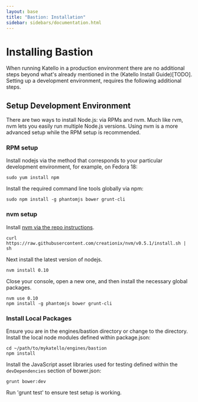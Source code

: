 ```yaml
---
layout: base
title: "Bastion: Installation"
sidebar: sidebars/documentation.html
---
```


# Installing Bastion 

When running Katello in a production environment there are no additional steps beyond what's already mentioned in the (Katello Install Guide)[TODO]. 
Setting up a development environment, requires the following additional steps. 

## Setup Development Environment 

There are two ways to install Node.js: via RPMs and nvm. Much like rvm, nvm lets you easily run multiple Node.js versions.
Using nvm is a more advanced setup while the RPM setup is recommended.

### RPM setup 

Install nodejs via the method that corresponds to your particular development environment, for example, on Fedora 18:

    sudo yum install npm

Install the required command line tools globally via npm:

    sudo npm install -g phantomjs bower grunt-cli

### nvm setup

Install [nvm via the repo instructions](https://github.com/creationix/nvm#install-script).

    curl https://raw.githubusercontent.com/creationix/nvm/v0.5.1/install.sh | sh

Next install the latest version of nodejs.

    nvm install 0.10

Close your console, open a new one, and then install the necessary global packages.

    nvm use 0.10
    npm install -g phantomjs bower grunt-cli


### Install Local Packages

Ensure you are in the engines/bastion directory or change to the directory.
Install the local node modules defined within package.json:

    cd ~/path/to/mykatello/engines/bastion
    npm install

Install the JavaScript asset libraries used for testing defined within the `devDependencies` section of bower.json:

    grunt bower:dev

Run 'grunt test' to ensure test setup is working.
